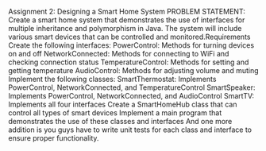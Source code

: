 Assignment 2: Designing a Smart Home System
PROBLEM STATEMENT: Create a smart home system that demonstrates the use of interfaces for multiple inheritance and polymorphism in Java. 
The system will include various smart devices that can be controlled and monitored.Requirements 
Create the following interfaces:
PowerControl: Methods for turning devices on and off
NetworkConnected: Methods for connecting to WiFi and checking connection status
TemperatureControl: Methods for setting and getting temperature
AudioControl: Methods for adjusting volume and muting
Implement the following classes:
SmartThermostat: Implements PowerControl, NetworkConnected, and TemperatureControl
SmartSpeaker: Implements PowerControl, NetworkConnected, and AudioControl
SmartTV: Implements all four interfaces
Create a SmartHomeHub class that can control all types of smart devices
Implement a main program that demonstrates the use of these classes and interfaces
And one more addition is you guys have to write unit tests for each class and interface to ensure proper functionality.
